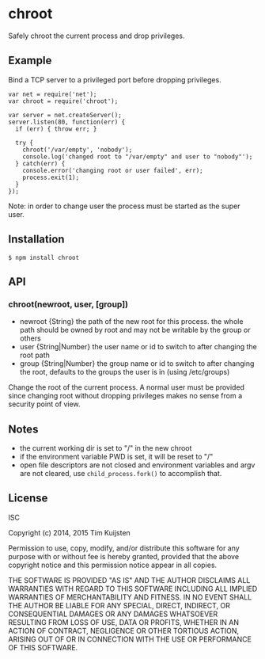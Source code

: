# chroot

Safely chroot the current process and drop privileges.

## Example

Bind a TCP server to a privileged port before dropping privileges.

    var net = require('net');
    var chroot = require('chroot');

    var server = net.createServer();
    server.listen(80, function(err) {
      if (err) { throw err; }

      try {
        chroot('/var/empty', 'nobody');
        console.log('changed root to "/var/empty" and user to "nobody"');
      } catch(err) {
        console.error('changing root or user failed', err);
        process.exit(1);
      }
    });

Note: in order to change user the process must be started as the super user.

## Installation

    $ npm install chroot

## API

### chroot(newroot, user, [group])
* newroot {String}  the path of the new root for this process. the whole path
      should be owned by root and may not be writable by the group or others
* user {String|Number}  the user name or id to switch to after changing the root
      path
* group {String|Number}  the group name or id to switch to after changing the
      root, defaults to the groups the user is in (using /etc/groups)

Change the root of the current process. A normal user must be provided since
changing root without dropping privileges makes no sense from a security point
of view.

## Notes
* the current working dir is set to "/" in the new chroot
* if the environment variable PWD is set, it will be reset to "/"
* open file descriptors are not closed and environment variables and argv are
  not cleared, use `child_process.fork()` to accomplish that.

## License

ISC

Copyright (c) 2014, 2015 Tim Kuijsten

Permission to use, copy, modify, and/or distribute this software for any
purpose with or without fee is hereby granted, provided that the above
copyright notice and this permission notice appear in all copies.

THE SOFTWARE IS PROVIDED "AS IS" AND THE AUTHOR DISCLAIMS ALL WARRANTIES
WITH REGARD TO THIS SOFTWARE INCLUDING ALL IMPLIED WARRANTIES OF
MERCHANTABILITY AND FITNESS. IN NO EVENT SHALL THE AUTHOR BE LIABLE FOR
ANY SPECIAL, DIRECT, INDIRECT, OR CONSEQUENTIAL DAMAGES OR ANY DAMAGES
WHATSOEVER RESULTING FROM LOSS OF USE, DATA OR PROFITS, WHETHER IN AN
ACTION OF CONTRACT, NEGLIGENCE OR OTHER TORTIOUS ACTION, ARISING OUT OF
OR IN CONNECTION WITH THE USE OR PERFORMANCE OF THIS SOFTWARE.
